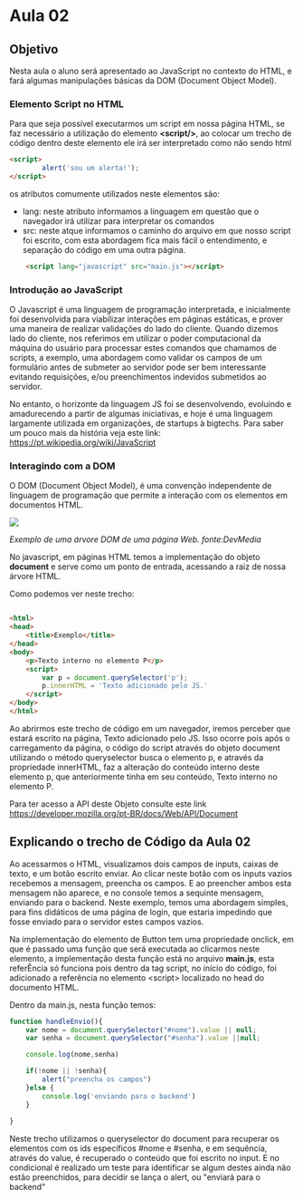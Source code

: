 # Aula 02

## Objetivo
Nesta aula o aluno será apresentado ao JavaScript no contexto do HTML, e fará algumas manipulações básicas da DOM (Document Object Model).

### Elemento Script no HTML

Para que seja possível executarmos um script em nossa página HTML, se faz necessário a utilização do elemento **\<script/>**, ao colocar um trecho de código dentro deste elemento ele irá ser interpretado como não sendo html

```html
<script>
        alert('sou um alerta!');
</script>
```

os atributos comumente utilizados neste elementos são: 
- lang: neste atributo informamos a linguagem em questão que o navegador irá utilizar para interpretar os comandos
- src: neste atque informamos o caminho do arquivo em que nosso script foi escrito, com esta abordagem fica mais fácil o entendimento, e separação do código em uma outra página.

```html
    <script lang="javascript" src="main.js"></script>
```

### Introdução ao JavaScript

O Javascript é uma linguagem de programação interpretada, e inicialmente foi desenvolvida para viabilizar interações em páginas estáticas, e prover uma maneira de realizar validações do lado do cliente. Quando dizemos lado do cliente, nos referimos em utilizar o poder computacional da máquina do usuário para processar estes comandos que chamamos de scripts, a exemplo, uma abordagem como validar os campos de um formulário antes de submeter ao servidor pode ser bem interessante evitando requisições, e/ou preenchimentos indevidos submetidos ao servidor.

No entanto, o horizonte da linguagem JS foi se desenvolvendo, evoluindo e amadurecendo a partir de algumas iniciativas, e hoje é uma linguagem largamente utilizada em organizações, de startups à bigtechs. Para saber um pouco mais da história veja este link: <https://pt.wikipedia.org/wiki/JavaScript>


### Interagindo com a DOM

O DOM (Document Object Model), é uma convenção independente de linguagem de programação que permite a interação com os elementos em documentos HTML.

![](https://arquivo.devmedia.com.br/artigos/Higor_Medeiros/JSDOM/DocumentObjectLanguage01.jpg)

*Exemplo de uma árvore DOM de uma página Web. fonte:DevMedia*

No javascript, em páginas HTML temos a implementação do objeto **document** e serve como um ponto de entrada, acessando a raiz de nossa árvore HTML.

Como podemos ver neste trecho:

```html showLineNumbers

<html>
<head>
    <title>Exemplo</title>
</head>
<body>
    <p>Texto interno no elemento P</p>
    <script>
        var p = document.querySelector('p');
        p.innerHTML = 'Texto adicionado pelo JS.' 
    </script>
</body>
</html>

```


Ao abrirmos este trecho de código em um navegador, iremos perceber que estará escrito na página, Texto adicionado pelo JS. Isso ocorre pois após o carregamento da página, o código do script através do objeto document utilizando o método queryselector busca o elemento p, e através da propriedade innerHTML, faz a alteração do conteúdo interno deste elemento p, que anteriormente tinha em seu conteúdo, Texto interno no elemento P.

Para ter acesso a API deste Objeto consulte este link <https://developer.mozilla.org/pt-BR/docs/Web/API/Document> 

## Explicando o trecho de Código da Aula 02

Ao acessarmos o HTML, visualizamos dois campos de inputs, caixas de texto, e um botão escrito enviar. Ao clicar neste botão com os inputs vazios recebemos a mensagem, preencha os campos. E ao preencher ambos esta mensagem não aparece, e no console temos a sequinte mensagem, enviando para o backend. Neste exemplo, temos uma abordagem simples, para fins didáticos de uma página de login, que estaria impedindo que fosse enviado para o servidor estes campos vazios.

Na implementação do elemento de Button tem uma propriedade onclick, em que é passado uma função que será executada ao clicarmos neste elemento, a implementação desta função está no arquivo **main.js**, esta referÊncia só funciona pois dentro da tag script, no início do código, foi adicionado a referência no elemento \<script> localizado no head do documento HTML.

Dentro da main.js, nesta função temos:

```js
function handleEnvio(){
    var nome = document.querySelector("#nome").value || null;
    var senha = document.querySelector("#senha").value ||null;

    console.log(nome,senha)

    if(!nome || !senha){
        alert("preencha os campos")
    }else {
        console.log('enviando para o backend')
    }
    
}
```

Neste trecho utilizamos o queryselector do document para recuperar os elementos com os ids específicos #nome e #senha, e em sequência, através do value, é recuperado o conteúdo que foi escrito no input. E no condicional é realizado um teste para identificar se algum destes ainda não estão preenchidos, para decidir se lança o alert, ou "enviará para o backend"

